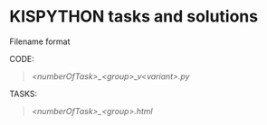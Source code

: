 # KISPYTHON tasks and solutions
Filename format

CODE:
>*\<numberOfTask\>_\<group\>_v\<variant\>.py*

TASKS:
>*\<numberOfTask\>_\<group\>.html*
